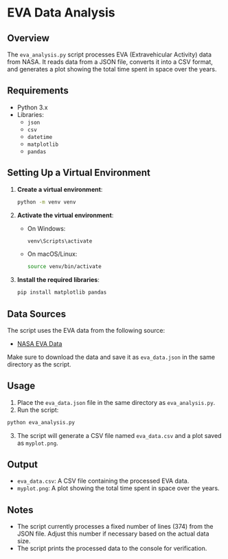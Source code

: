 # EVA Data Analysis

## Overview

The `eva_analysis.py` script processes EVA (Extravehicular Activity) data from NASA. It reads data from a JSON file, converts it into a CSV format, and generates a plot showing the total time spent in space over the years.

## Requirements

- Python 3.x
- Libraries:
  - `json`
  - `csv`
  - `datetime`
  - `matplotlib`
  - `pandas`

## Setting Up a Virtual Environment

1. **Create a virtual environment**:
   ```bash
   python -m venv venv
   ```

2. **Activate the virtual environment**:
   - On Windows:
     ```bash
     venv\Scripts\activate
     ```
   - On macOS/Linux:
     ```bash
     source venv/bin/activate
     ```

3. **Install the required libraries**:
   ```bash
   pip install matplotlib pandas
   ```

## Data Sources

The script uses the EVA data from the following source:
- [NASA EVA Data](https://data.nasa.gov/resource/eva.json)

Make sure to download the data and save it as `eva_data.json` in the same directory as the script.

## Usage

1. Place the `eva_data.json` file in the same directory as `eva_analysis.py`.
2. Run the script:

```bash
python eva_analysis.py
```

3. The script will generate a CSV file named `eva_data.csv` and a plot saved as `myplot.png`.

## Output

- `eva_data.csv`: A CSV file containing the processed EVA data.
- `myplot.png`: A plot showing the total time spent in space over the years.

## Notes

- The script currently processes a fixed number of lines (374) from the JSON file. Adjust this number if necessary based on the actual data size.
- The script prints the processed data to the console for verification.



